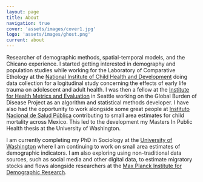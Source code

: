 ```yaml
---
layout: page
title: About
navigation: true
cover: 'assets/images/cover1.jpg'
logo: 'assets/images/ghost.png'
current: about
---
```


Researcher of demographic methods, spatial-temporal models, and the Chicano experience. I started getting interested in demography and population studies while working for the Laboratory of Comparative Ethology at the [National Institute of Child Health and Development](https://www.nichd.nih.gov/) doing data collection for a logitudinal study concerning the effects of early life trauma on adolescent and adult health. I was then a fellow at the [Institute for Health Metrics and Evaluation](http://www.healthdata.org/) in Seattle working on the  Global Burden of Disease Project as an algorithm and statistical methods developer. I have also had the opportunity to work alongside some great people at [Instituto Nacional de Salud Pública](https://www.insp.mx/) contributing to small area estimates for child mortality across Mexico. This led to the development my Masters In Public Health thesis at the University of Washington.

I am currently completing my PhD in Sociology at the [University of Washington](https://soc.washington.edu/people/neal-marquez) where I am continuing to work on small area estimates of demographic indicators. I am also exploring using non-traditional data sources, such as social media and other digital data, to estimate migratory stocks and flows alongside researchers at the [Max Planck Institute for Demographic Research](https://www.demogr.mpg.de/en/).
